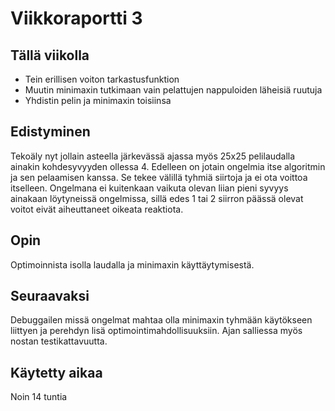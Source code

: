 # Viikkoraportti 3

## Tällä viikolla

- Tein erillisen voiton tarkastusfunktion
- Muutin minimaxin tutkimaan vain pelattujen nappuloiden läheisiä ruutuja
- Yhdistin pelin ja minimaxin toisiinsa

## Edistyminen

Tekoäly nyt jollain asteella järkevässä ajassa myös 25x25 pelilaudalla ainakin kohdesyvyyden ollessa 4. Edelleen on jotain ongelmia itse algoritmin ja sen pelaamisen kanssa. Se tekee välillä tyhmiä siirtoja ja ei ota voittoa itselleen. Ongelmana ei kuitenkaan vaikuta olevan liian pieni syvyys ainakaan löytyneissä ongelmissa, sillä edes 1 tai 2 siirron päässä olevat voitot eivät aiheuttaneet oikeata reaktiota.

## Opin

Optimoinnista isolla laudalla ja minimaxin käyttäytymisestä.

## Seuraavaksi

Debuggailen missä ongelmat mahtaa olla minimaxin tyhmään käytökseen liittyen ja perehdyn lisä optimointimahdollisuuksiin. Ajan salliessa myös nostan testikattavuutta.

## Käytetty aikaa

Noin 14 tuntia
